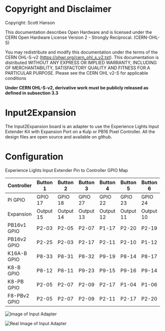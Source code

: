 # Copyright and Disclaimer
Copyright: Scott Hanson

This documentation describes Open Hardware and is licensed under the CERN Open Hardware License Version 2 - Strongly Reciprocal. (CERN-OHL-S)

You may redistribute and modify this documentation under the terms of the CERN OHL-S-v2 (https://ohwr.org/cern_ohl_s_v2.txt). This documentation is distributed WITHOUT ANY EXPRESS OR IMPLIED WARRANTY, INCLUDING OF MERCHANTABILITY, SATISFACTORY QUALITY AND FITNESS FOR A PARTICULAR PURPOSE. Please see the CERN OHL v2-S for applicable conditions

**Under CERN OHL-S-v2, derivative work must be publicly released as defined in subsection 3.3**

# Input2Expansion

The Input2Expansion board is an adapter to use the Experience Lights Input Extender Kit with Expansion Port on a Kulp or PB16 Pixel Controller.  All the design files are open source and available on github.

# Configuration

Experience Lights Input Extender Pin to Controller GPIO Map

|Controller  |Button 1 |Button 2 |Button 3 |Button 4 |Button 5 |Button 6 |
|------------|---------|---------|---------|---------|---------|---------|
|Pi GPIO     |GPIO 17  |GPIO 18  |GPIO 27  |GPIO 22  |GPIO 23  |GPIO 24  |
|Expansion   |Output 15|Output 14|Output 13|Output 12|Output 11|Output 10|
|PB16v1 GPIO |P2-03    |P2-05    |P2-07    |P1-17    |P2-20    |P2-19    |
|PB16v2 GPIO |P2-25    |P2-03    |P2-17    |P2-11    |P2-10    |P1-12    |
|K16A-B GPIO |P8-33    |P8-31    |P8-32    |P9-19    |P8-14    |P8-17    |
|K8-B GPIO   |P8-12    |P8-11    |P9-23    |P9-15    |P9-16    |P9-14    |
|K8-PB GPIO  |P2-05    |P2-07    |P2-09    |P2-17    |P1-04    |P1-06    |
|F8-PBv2 GPIO|P2-05    |P2-07    |P2-09    |P2-11    |P2-17    |P2-20    |

![Image of Input Adapter](https://github.com/computergeek1507/PB_16/raw/master/Input_Adapter/Input_Adapter.png)

![Real Image of Input Adapter](https://github.com/computergeek1507/PB_16/raw/master/Input_Adapter/PXL_20220919_122310893.jpg)

